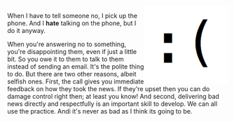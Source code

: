 <!-- 
.. title: Don't Say No By Email
.. slug: saying-no
.. link: 
.. description: 
.. tags: Life
.. date: 2015/04/03 18:08
-->

<img style="float:right" class="postimage" src="/f/frown.png" alt=":(" width="192" height="178">

When I have to tell someone no, I pick up the phone. And I **hate** talking on the phone, but I do it anyway.

When you're answering no to something, you're disappointing them, even if just a little bit. So you owe it to them to talk to them instead of sending an email. It's the polite thing to do. But there are two other reasons, albeit selfish ones. First, the call gives you immediate feedback on how they took the news. If they're upset then you can do damage control right then; at least you know! And second, delivering bad news directly and respectfully is an important skill to develop. We can all use the practice. Andi it's never as bad as I think its going to be. 

